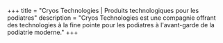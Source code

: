 +++
title = "Cryos Technologies | Produits technologiques pour les podiatres"
description = "Cryos Technologies est une compagnie offrant des technologies à la fine pointe pour les podiatres à l'avant-garde de la podiatrie moderne."
+++
